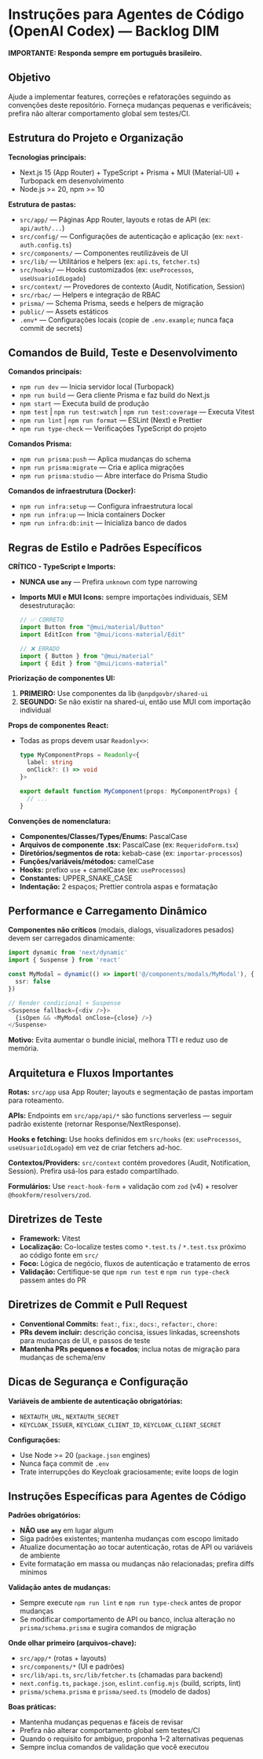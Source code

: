 # Instruções para Agentes de Código (OpenAI Codex) — Backlog DIM

**IMPORTANTE: Responda sempre em português brasileiro.**

## Objetivo

Ajude a implementar features, correções e refatorações seguindo as convenções deste repositório. Forneça mudanças pequenas e verificáveis; prefira não alterar comportamento global sem testes/CI.

## Estrutura do Projeto e Organização

**Tecnologias principais:**

- Next.js 15 (App Router) + TypeScript + Prisma + MUI (Material-UI) + Turbopack em desenvolvimento
- Node.js >= 20, npm >= 10

**Estrutura de pastas:**

- `src/app/` — Páginas App Router, layouts e rotas de API (ex: `api/auth/...`)
- `src/config/` — Configurações de autenticação e aplicação (ex: `next-auth.config.ts`)
- `src/components/` — Componentes reutilizáveis de UI
- `src/lib/` — Utilitários e helpers (ex: `api.ts`, `fetcher.ts`)
- `src/hooks/` — Hooks customizados (ex: `useProcessos`, `useUsuarioIdLogado`)
- `src/context/` — Provedores de contexto (Audit, Notification, Session)
- `src/rbac/` — Helpers e integração de RBAC
- `prisma/` — Schema Prisma, seeds e helpers de migração
- `public/` — Assets estáticos
- `.env*` — Configurações locais (copie de `.env.example`; nunca faça commit de secrets)

## Comandos de Build, Teste e Desenvolvimento

**Comandos principais:**

- `npm run dev` — Inicia servidor local (Turbopack)
- `npm run build` — Gera cliente Prisma e faz build do Next.js
- `npm start` — Executa build de produção
- `npm test` | `npm run test:watch` | `npm run test:coverage` — Executa Vitest
- `npm run lint` | `npm run format` — ESLint (Next) e Prettier
- `npm run type-check` — Verificações TypeScript do projeto

**Comandos Prisma:**

- `npm run prisma:push` — Aplica mudanças do schema
- `npm run prisma:migrate` — Cria e aplica migrações
- `npm run prisma:studio` — Abre interface do Prisma Studio

**Comandos de infraestrutura (Docker):**

- `npm run infra:setup` — Configura infraestrutura local
- `npm run infra:up` — Inicia containers Docker
- `npm run infra:db:init` — Inicializa banco de dados

## Regras de Estilo e Padrões Específicos

**CRÍTICO - TypeScript e Imports:**

- **NUNCA use `any`** — Prefira `unknown` com type narrowing
- **Imports MUI e MUI Icons:** sempre importações individuais, SEM desestruturação:

  ```typescript
  // ✅ CORRETO
  import Button from "@mui/material/Button"
  import EditIcon from "@mui/icons-material/Edit"

  // ❌ ERRADO
  import { Button } from "@mui/material"
  import { Edit } from "@mui/icons-material"
  ```

**Priorização de componentes UI:**

1. **PRIMEIRO:** Use componentes da lib `@anpdgovbr/shared-ui`
2. **SEGUNDO:** Se não existir na shared-ui, então use MUI com importação individual

**Props de componentes React:**

- Todas as props devem usar `Readonly<>`:

  ```typescript
  type MyComponentProps = Readonly<{
    label: string
    onClick?: () => void
  }>

  export default function MyComponent(props: MyComponentProps) {
    // ...
  }
  ```

**Convenções de nomenclatura:**

- **Componentes/Classes/Types/Enums:** PascalCase
- **Arquivos de componente .tsx:** PascalCase (ex: `RequeridoForm.tsx`)
- **Diretórios/segmentos de rota:** kebab-case (ex: `importar-processos`)
- **Funções/variáveis/métodos:** camelCase
- **Hooks:** prefixo `use` + camelCase (ex: `useProcessos`)
- **Constantes:** UPPER_SNAKE_CASE
- **Indentação:** 2 espaços; Prettier controla aspas e formatação

## Performance e Carregamento Dinâmico

**Componentes não críticos** (modais, dialogs, visualizadores pesados) devem ser carregados dinamicamente:

```typescript
import dynamic from 'next/dynamic'
import { Suspense } from 'react'

const MyModal = dynamic(() => import('@/components/modals/MyModal'), {
  ssr: false
})

// Render condicional + Suspense
<Suspense fallback={<div />}>
  {isOpen && <MyModal onClose={close} />}
</Suspense>
```

**Motivo:** Evita aumentar o bundle inicial, melhora TTI e reduz uso de memória.

## Arquitetura e Fluxos Importantes

**Rotas:** `src/app` usa App Router; layouts e segmentação de pastas importam para roteamento.

**APIs:** Endpoints em `src/app/api/*` são functions serverless — seguir padrão existente (retornar Response/NextResponse).

**Hooks e fetching:** Use hooks definidos em `src/hooks` (ex: `useProcessos`, `useUsuarioIdLogado`) em vez de criar fetchers ad-hoc.

**Contextos/Providers:** `src/context` contém provedores (Audit, Notification, Session). Prefira usá-los para estado compartilhado.

**Formulários:** Use `react-hook-form` + validação com `zod` (v4) + resolver `@hookform/resolvers/zod`.

## Diretrizes de Teste

- **Framework:** Vitest
- **Localização:** Co-localize testes como `*.test.ts` / `*.test.tsx` próximo ao código fonte em `src/`
- **Foco:** Lógica de negócio, fluxos de autenticação e tratamento de erros
- **Validação:** Certifique-se que `npm run test` e `npm run type-check` passem antes do PR

## Diretrizes de Commit e Pull Request

- **Conventional Commits:** `feat:`, `fix:`, `docs:`, `refactor:`, `chore:`
- **PRs devem incluir:** descrição concisa, issues linkadas, screenshots para mudanças de UI, e passos de teste
- **Mantenha PRs pequenos e focados**; inclua notas de migração para mudanças de schema/env

## Dicas de Segurança e Configuração

**Variáveis de ambiente de autenticação obrigatórias:**

- `NEXTAUTH_URL`, `NEXTAUTH_SECRET`
- `KEYCLOAK_ISSUER`, `KEYCLOAK_CLIENT_ID`, `KEYCLOAK_CLIENT_SECRET`

**Configurações:**

- Use Node >= 20 (`package.json` engines)
- Nunca faça commit de `.env`
- Trate interrupções do Keycloak graciosamente; evite loops de login

## Instruções Específicas para Agentes de Código

**Padrões obrigatórios:**

- **NÃO use `any`** em lugar algum
- Siga padrões existentes; mantenha mudanças com escopo limitado
- Atualize documentação ao tocar autenticação, rotas de API ou variáveis de ambiente
- Evite formatação em massa ou mudanças não relacionadas; prefira diffs mínimos

**Validação antes de mudanças:**

- Sempre execute `npm run lint` e `npm run type-check` antes de propor mudanças
- Se modificar comportamento de API ou banco, inclua alteração no `prisma/schema.prisma` e sugira comandos de migração

**Onde olhar primeiro (arquivos-chave):**

- `src/app/*` (rotas + layouts)
- `src/components/*` (UI e padrões)
- `src/lib/api.ts`, `src/lib/fetcher.ts` (chamadas para backend)
- `next.config.ts`, `package.json`, `eslint.config.mjs` (build, scripts, lint)
- `prisma/schema.prisma` e `prisma/seed.ts` (modelo de dados)

**Boas práticas:**

- Mantenha mudanças pequenas e fáceis de revisar
- Prefira não alterar comportamento global sem testes/CI
- Quando o requisito for ambíguo, proponha 1–2 alternativas pequenas
- Sempre inclua comandos de validação que você executou
